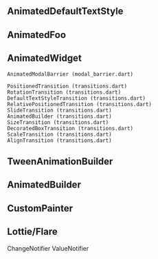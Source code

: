 ## AnimatedDefaultTextStyle
## AnimatedFoo

## AnimatedWidget

	AnimatedModalBarrier (modal_barrier.dart)
	
	PositionedTransition (transitions.dart)
	RotationTransition (transitions.dart)
	DefaultTextStyleTransition (transitions.dart)
	RelativePositionedTransition (transitions.dart)
	SlideTransition (transitions.dart)
	AnimatedBuilder (transitions.dart)
	SizeTransition (transitions.dart)
	DecoratedBoxTransition (transitions.dart)
	ScaleTransition (transitions.dart)
	AlignTransition (transitions.dart)
	
## TweenAnimationBuilder
## AnimatedBuilder
## CustomPainter
## Lottie/Flare

ChangeNotifier
ValueNotifier